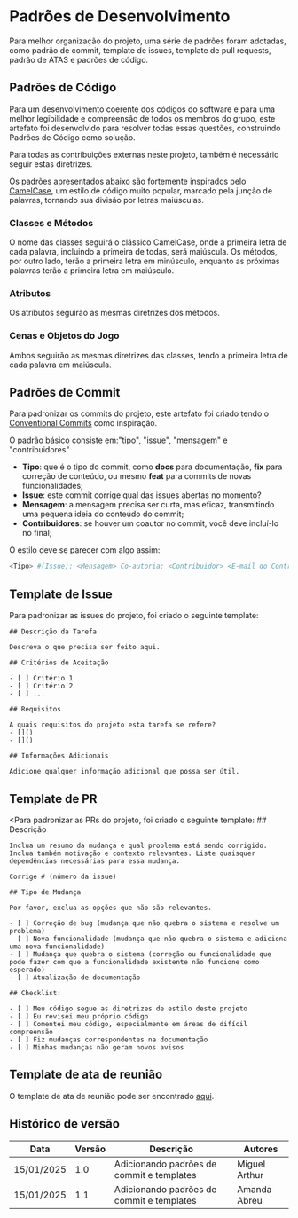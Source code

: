 # Padrões de Desenvolvimento

Para melhor organização do projeto, uma série de padrões foram adotadas, como padrão de commit, template de issues, template de pull requests, padrão de ATAS e padrões de código. 

## Padrões de Código
Para um desenvolvimento coerente dos códigos do software e para uma melhor legibilidade e compreensão de todos os membros do grupo, este artefato foi desenvolvido para resolver todas essas questões, construindo Padrões de Código como solução. 

Para todas as contribuições externas neste projeto, também é necessário seguir estas diretrizes. 

Os padrões apresentados abaixo são fortemente inspirados pelo <a href="https://en.wikipedia.org/wiki/Camel_case" target="_blank">CamelCase</a>, um estilo de código muito popular, marcado pela junção de palavras, tornando sua divisão por letras maiúsculas. 

### Classes e Métodos
O nome das classes seguirá o clássico CamelCase, onde a primeira letra de cada palavra, incluindo a primeira de todas, será maiúscula. Os métodos, por outro lado, terão a primeira letra em minúsculo, enquanto as próximas palavras terão a primeira letra em maiúsculo.

### Atributos
Os atributos seguirão as mesmas diretrizes dos métodos. 

### Cenas e Objetos do Jogo
Ambos seguirão as mesmas diretrizes das classes, tendo a primeira letra de cada palavra em maiúscula. 

## Padrões de Commit
Para padronizar os commits do projeto, este artefato foi criado tendo o <a href="https://www.conventionalcommits.org/en/v1.0.0/" target="_blank">Conventional Commits</a> como inspiração. 

O padrão básico consiste em:"tipo", "issue", "mensagem" e "contribuidores" 

- **Tipo**: que é o tipo do commit, como **docs** para documentação, **fix** para correção de conteúdo, ou mesmo **feat** para commits de novas funcionalidades;
- **Issue**: este commit corrige qual das issues abertas no momento?
- **Mensagem**: a mensagem precisa ser curta, mas eficaz, transmitindo uma pequena ideia do conteúdo do commit;
- **Contribuidores**: se houver um coautor no commit, você deve incluí-lo no final;

O estilo deve se parecer com algo assim: 

```bash
<Tipo> #(Issue): <Mensagem> Co-autoria: <Contribuidor> <E-mail do Contribuidor>
```

## Template de Issue

Para padronizar as issues do projeto, foi criado o seguinte template: 

    ## Descrição da Tarefa

    Descreva o que precisa ser feito aqui.

    ## Critérios de Aceitação

    - [ ] Critério 1
    - [ ] Critério 2
    - [ ] ...

    ## Requisitos

    A quais requisitos do projeto esta tarefa se refere?
    - []()
    - []()

    ## Informações Adicionais

    Adicione qualquer informação adicional que possa ser útil.


## Template de PR

<Para padronizar as PRs do projeto, foi criado o seguinte template: 
    ## Descrição

    Inclua um resumo da mudança e qual problema está sendo corrigido. Inclua também motivação e contexto relevantes. Liste quaisquer dependências necessárias para essa mudança.

    Corrige # (número da issue)

    ## Tipo de Mudança

    Por favor, exclua as opções que não são relevantes.

    - [ ] Correção de bug (mudança que não quebra o sistema e resolve um problema)
    - [ ] Nova funcionalidade (mudança que não quebra o sistema e adiciona uma nova funcionalidade)
    - [ ] Mudança que quebra o sistema (correção ou funcionalidade que pode fazer com que a funcionalidade existente não funcione como esperado)
    - [ ] Atualização de documentação

    ## Checklist:

    - [ ] Meu código segue as diretrizes de estilo deste projeto
    - [ ] Eu revisei meu próprio código
    - [ ] Comentei meu código, especialmente em áreas de difícil compreensão
    - [ ] Fiz mudanças correspondentes na documentação
    - [ ] Minhas mudanças não geram novos avisos

## Template de ata de reunião

O template de ata de reunião pode ser encontrado <a href="" target="_blank">aqui</a>.

## Histórico de versão

|Data|Versão|Descrição|Autores|
|--|--|--|--|
|15/01/2025|1.0|Adicionando padrões de commit e templates|Miguel Arthur|
|15/01/2025|1.1|Adicionando padrões de commit e templates|Amanda Abreu|
